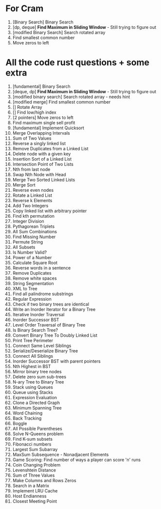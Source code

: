 For Cram
=======

1. [Binary Search] Binary Search
1. [dp, deque] **Find Maximum in Sliding Window** - Still trying to figure out
1. [modified Binary Search] Search rotated array
1. Find smallest common number
1. Move zeros to left



All the code rust questions + some extra
========


1. [fundamental] Binary Search
1. [deque, dp] **Find Maximum in Sliding Window** - Still trying to figure out
1. [modified binary search] Search rotated array - needs hint
1. [modified merge] Find smallest common number 
1. [] Rotate Array
1. [] Find low/high index
1. [2 pointers] Move zeros to left
1. Find maximum single sell profit
1. [fundamental] Implement Quicksort
1. Merge Overlapping Intervals
1. Sum of Two Values
1. Reverse a singly linked list
1. Remove Duplicates from a Linked List
1. Delete node with a given key
1. Insertion Sort of a Linked List
1. Intersection Point of Two Lists
1. Nth from last node
1. Swap Nth Node with Head
1. Merge Two Sorted Linked Lists
1. Merge Sort
1. Reverse even nodes
1. Rotate a Linked List
1. Reverse k Elements
1. Add Two Integers
1. Copy linked list with arbitrary pointer
1. Find kth permutation
1. Integer Division
1. Pythagorean Triplets
1. All Sum Combinations
1. Find Missing Number
1. Permute String
1. All Subsets
1. Is Number Valid?
1. Power of a Number
1. Calculate Square Root
1. Reverse words in a sentence
1. Remove Duplicates
1. Remove white spaces
1. String Segmentation
1. XML to Tree
1. Find all palindrome substrings
1. Regular Expression
1. Check if two binary trees are identical
1. Write an Inorder Iterator for a Binary Tree
1. Iterative Inorder Traversal
1. Inorder Successor BST
1. Level Order Traversal of Binary Tree
1. Is Binary Search Tree?
1. Convert Binary Tree To Doubly Linked List
1. Print Tree Perimeter
1. Connect Same Level Siblings
1. Serialize/Deserialize Binary Tree
1. Connect All Siblings
1. Inorder Successor BST with parent pointers
1. Nth Highest in BST
1. Mirror binary tree nodes
1. Delete zero sum sub-trees
1. N-ary Tree to Binary Tree
1. Stack using Queues
1. Queue using Stacks
1. Expression Evaluation
1. Clone a Directed Graph
1. Minimum Spanning Tree
1. Word Chaining
1. Back Tracking
1. Boggle
1. All Possible Parentheses
1. Solve N-Queens problem
1. Find K-sum subsets
1. Fibonacci numbers
1. Largest Sum Subarray
1. MaxSum Subsequence - Nonadjacent Elements
1. Game Scoring: Find number of ways a player can score 'n' runs
1. Coin Changing Problem
1. Levenshtein Distance
1. Sum of Three Values
1. Make Columns and Rows Zeros
1. Search in a Matrix
1. Implement LRU Cache
1. Host Endianness
1. Closest Meeting Point